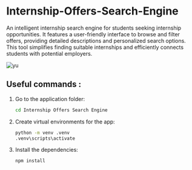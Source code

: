 # Internship-Offers-Search-Engine
An intelligent internship search engine for students seeking internship opportunities. It features a user-friendly interface to browse and filter offers, providing detailed descriptions and personalized search options. This tool simplifies finding suitable internships and efficiently connects students with potential employers.

![yu](https://github.com/Salma-Benaroub/Internship-Offers-Search-Engine-/assets/137185872/76e38066-5799-450f-9e64-5ac88683b193)

## Useful  commands :
1. Go to the application folder:
   ```bash
   cd Internship Offers Search Engine
   
2. Create virtual environments for the app:
   ```bash
   python -m venv .venv
   .venv\scripts\activate
   
3. Install the dependencies:
   ```bash
   npm install 
      

